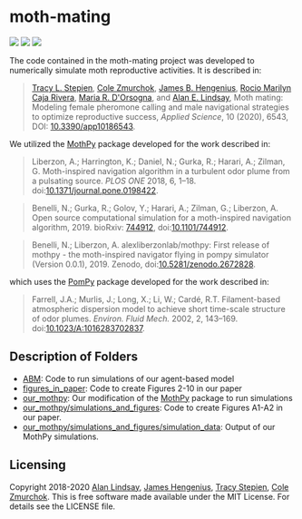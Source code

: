 # moth-mating

<a href="https://github.com/tstepien/moth-mating/"><img src="https://img.shields.io/badge/GitHub-tstepien%2Fmoth--mating-blue" /></a> <a href="https://doi.org/10.3390/app10186543"><img src="https://img.shields.io/badge/doi-10.3390%2Fapp10186543-orange" /></a> <a href="LICENSE"><img src="https://img.shields.io/badge/license-MIT-blue.svg" /></a>

The code contained in the moth-mating project was developed to numerically simulate moth reproductive activities. It is described in:
>[Tracy L. Stepien](https://github.com/tstepien/), [Cole Zmurchok](https://github.com/zmurchok), [James B. Hengenius](https://github.com/jhengenius), [Rocio Marilyn Caja Rivera](https://sites.nd.edu/michael-lab/lab-members/senior-researchers/), [Maria R. D'Orsogna](https://www.csun.edu/~dorsogna/), and [Alan E. Lindsay](https://www3.nd.edu/~alindsa1/), Moth mating: Modeling female pheromone calling and male navigational strategies to optimize reproductive success, *Applied Science*, 10 (2020), 6543, DOI: [10.3390/app10186543](https://doi.org/10.3390/app10186543).

We utilized the [MothPy](https://github.com/alexliberzonlab/mothpy) package developed for the work described in:

> Liberzon, A.; Harrington, K.; Daniel, N.; Gurka, R.; Harari, A.; Zilman, G. Moth-inspired
navigation algorithm in a turbulent odor plume from a pulsating source. *PLOS ONE* 2018, 6, 1–18.
doi:[10.1371/journal.pone.0198422](https://doi.org/10.1371/journal.pone.0198422).

> Benelli, N.; Gurka, R.; Golov, Y.; Harari, A.; Zilman, G.; Liberzon, A. Open source computational simulation for a moth-inspired navigation algorithm, 2019. bioRxiv: [744912](https://www.biorxiv.org/content/10.1101/744912v1), doi:[10.1101/744912](https://doi.org/10.1101/744912).

> Benelli, N.; Liberzon, A. alexliberzonlab/mothpy: First release of mothpy - the moth-inspired navigator
flying in pompy simulator (Version 0.0.1), 2019. Zenodo, doi:[10.5281/zenodo.2672828](https://doi.org/10.5281/zenodo.2672828).

which uses the [PomPy](https://github.com/InsectRobotics/pompy) package developed for the work described in:

> Farrell, J.A.; Murlis, J.; Long, X.; Li, W.; Cardé, R.T. Filament-based atmospheric dispersion model
to achieve short time-scale structure of odor plumes. *Environ. Fluid Mech.* 2002, 2, 143–169. doi:[10.1023/A:1016283702837](https://doi.org/10.1023/A:1016283702837).

## Description of Folders

+ [ABM](ABM): Code to run simulations of our agent-based model
+ [figures_in_paper](figures_in_paper): Code to create Figures 2-10 in our paper
+ [our_mothpy](our_mothpy): Our modification of the [MothPy](https://github.com/alexliberzonlab/mothpy) package to run simulations
+ [our_mothpy/simulations_and_figures](our_mothpy/simulations_and_figures): Code to create Figures A1-A2 in our paper.
+ [our_mothpy/simulations_and_figures/simulation_data](our_mothpy/simulations_and_figures/simulation_data): Output of our MothPy simulations.

## Licensing
Copyright 2018-2020 [Alan Lindsay](https://www3.nd.edu/~alindsa1/), [James Hengenius](https://github.com/jhengenius), [Tracy Stepien](http://github.com/tstepien/), [Cole Zmurchok](https://github.com/zmurchok).  This is free software made available under the MIT License. For details see the LICENSE file.
